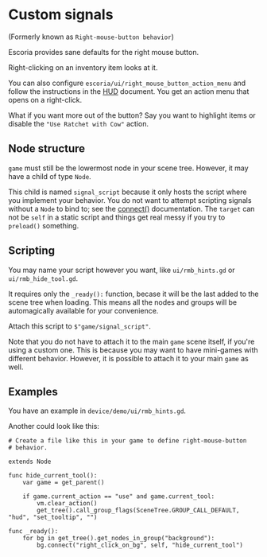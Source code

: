 # Custom signals

(Formerly known as `Right-mouse-button behavior`)

Escoria provides sane defaults for the right mouse button.

Right-clicking on an inventory item looks at it.

You can also configure `escoria/ui/right_mouse_button_action_menu`
and follow the instructions in the [HUD](hud.md) document. You get an action menu that
opens on a right-click.

What if you want more out of the button? Say you want to highlight items or disable the
`"Use Ratchet with Cow"` action.

## Node structure

`game` must still be the lowermost node in your scene tree. However, it may have a child
of type `Node`.

This child is named `signal_script` because it only hosts the script where you implement your
behavior. You do not want to attempt scripting signals without a `Node` to bind to;
see the [connect()](http://docs.godotengine.org/en/latest/classes/class_object.html?highlight=connect#class-object-connect)
documentation. The `target` can not be `self` in a static script and things get real messy
if you try to `preload()` something.

## Scripting

You may name your script however you want, like `ui/rmb_hints.gd` or `ui/rmb_hide_tool.gd`.

It requires only the `_ready():` function, becase it will be the last added to the
scene tree when loading. This means all the nodes and groups will be automagically
available for your convenience.

Attach this script to `$"game/signal_script"`.

Note that you do not have to attach it to the main `game` scene itself, if you're using
a custom one. This is because you may want to have mini-games with different behavior.
However, it is possible to attach it to your main `game` as well.

## Examples

You have an example in `device/demo/ui/rmb_hints.gd`.

Another could look like this:

```
# Create a file like this in your game to define right-mouse-button
# behavior.

extends Node

func hide_current_tool():
	var game = get_parent()

	if game.current_action == "use" and game.current_tool:
		vm.clear_action()
		get_tree().call_group_flags(SceneTree.GROUP_CALL_DEFAULT, "hud", "set_tooltip", "")

func _ready():
	for bg in get_tree().get_nodes_in_group("background"):
		bg.connect("right_click_on_bg", self, "hide_current_tool")

```

